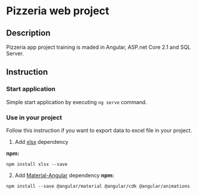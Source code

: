 # Pizzeria web project
## Description

Pizzeria app project training is maded in Angular, ASP.net Core 2.1 and SQL Server.

## Instruction

### Start application
Simple start application by executing `ng serve` command.

### Use in your project
Follow this instruction if you want to export data to excel file in your project.

1. Add [xlsx](https://www.npmjs.com/package/xlsx) dependency

**npm:**
```
npm install xlsx --save
```

2. Add [Material-Angular](https://material.angular.io) dependency
**npm:**
```
npm install --save @angular/material @angular/cdk @angular/animations
```
